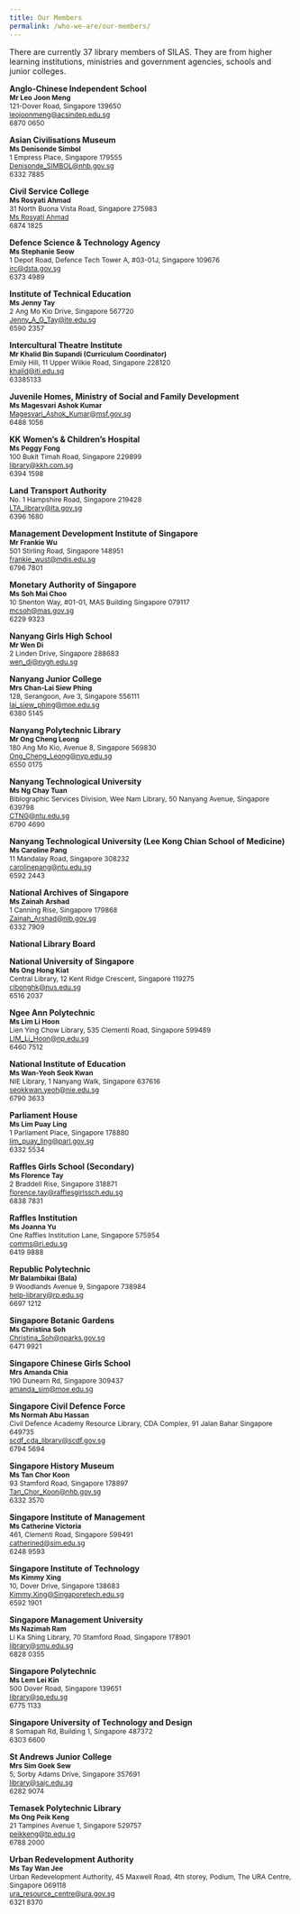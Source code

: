 ```yaml
---
title: Our Members
permalink: /who-we-are/our-members/
---
```


There are currently 37 library members of SILAS. They are from higher learning institutions, ministries and government agencies, schools and junior colleges.

<p/>

<div class="content">
	<div class="row is-multiline padding--bottom--lg" id="silas-members">
		<div class="col is-half person-info-card padding--right">
			<div class="row margin--bottom--xs margin--right">
				<div class="col is-one-third image-col"></div>
				<div class="col padding--top padding--bottom bg-table-grey">
					<p class="is-marginless padding--top--sm">
					<b>Anglo-Chinese Independent School</b><br><b><small class="is-uppercase" style="font-size: 0.75rem">Mr Leo Joon Meng</small></b><br><small class="is-uppercase" style="font-size: 0.75rem">121-Dover Road, Singapore 139650</small><br><a href="mailto:leojoonmeng@acsindep.edu.sg"><small class="is-uppercase" style="font-size: 0.75rem">leojoonmeng@acsindep.edu.sg</small></a><br><small class="is-uppercase" style="font-size: 0.75rem">6870 0650</small><br></p>
				</div>
			</div>
		</div>
		<div class="col is-half person-info-card padding--right">
			<div class="row margin--bottom--xs margin--right">
				<div class="col is-one-third image-col"></div>
				<div class="col padding--top padding--bottom bg-table-grey">
					<p class="is-marginless padding--top--sm">
					<b>Asian Civilisations Museum</b><br><b><small class="is-uppercase" style="font-size: 0.75rem">Ms Denisonde Simbol</small></b><br><small class="is-uppercase" style="font-size: 0.75rem">1 Empress Place, Singapore 179555</small><br><a href="mailto:Denisonde_SIMBOL@nhb.gov.sg"><small class="is-uppercase" style="font-size: 0.75rem">Denisonde_SIMBOL@nhb.gov.sg</small></a><br><small class="is-uppercase" style="font-size: 0.75rem">6332 7885</small><br></p>
				</div>
			</div>
		</div>
		<div class="col is-half person-info-card padding--right">
			<div class="row margin--bottom--xs margin--right">
				<div class="col is-one-third image-col"></div>
				<div class="col padding--top padding--bottom bg-table-grey">
					<p class="is-marginless padding--top--sm">
					<b>Civil Service College</b><br><b><small class="is-uppercase" style="font-size: 0.75rem">Ms Rosyati Ahmad</small></b><br><small class="is-uppercase" style="font-size: 0.75rem">31 North Buona Vista Road, Singapore 275983</small><br><a href="mailto:Ms Rosyati Ahmad"><small class="is-uppercase" style="font-size: 0.75rem">Ms Rosyati Ahmad</small></a><br><small class="is-uppercase" style="font-size: 0.75rem">6874 1825</small><br></p>
				</div>
			</div>
		</div>
		<div class="col is-half person-info-card padding--right">
			<div class="row margin--bottom--xs margin--right">
				<div class="col is-one-third image-col"></div>
				<div class="col padding--top padding--bottom bg-table-grey">
					<p class="is-marginless padding--top--sm">
					<b>Defence Science & Technology Agency</b><br><b><small class="is-uppercase" style="font-size: 0.75rem">Ms Stephanie Seow</small></b><br><small class="is-uppercase" style="font-size: 0.75rem">1 Depot Road, Defence Tech Tower A, #03-01J, Singapore 109676</small><br><a href="mailto:irc@dsta.gov.sg"><small class="is-uppercase" style="font-size: 0.75rem">irc@dsta.gov.sg</small></a><br><small class="is-uppercase" style="font-size: 0.75rem">6373 4989</small><br></p>
				</div>
			</div>
		</div>
		<div class="col is-half person-info-card padding--right">
			<div class="row margin--bottom--xs margin--right">
				<div class="col is-one-third image-col"></div>
				<div class="col padding--top padding--bottom bg-table-grey">
					<p class="is-marginless padding--top--sm">
					<b>Institute of Technical Education</b><br><b><small class="is-uppercase" style="font-size: 0.75rem">Ms Jenny Tay</small></b><br><small class="is-uppercase" style="font-size: 0.75rem">2 Ang Mo Kio Drive, Singapore 567720</small><br><a href="mailto:Jenny_A_G_Tay@ite.edu.sg"><small class="is-uppercase" style="font-size: 0.75rem">Jenny_A_G_Tay@ite.edu.sg</small></a><br><small class="is-uppercase" style="font-size: 0.75rem">6590 2357</small><br></p>
				</div>
			</div>
		</div>
		<div class="col is-half person-info-card padding--right">
			<div class="row margin--bottom--xs margin--right">
				<div class="col is-one-third image-col"></div>
				<div class="col padding--top padding--bottom bg-table-grey">
					<p class="is-marginless padding--top--sm">
					<b>Intercultural Theatre Institute</b><br><b><small class="is-uppercase" style="font-size: 0.75rem">Mr Khalid Bin Supandi (Curriculum Coordinator)</small></b><br><small class="is-uppercase" style="font-size: 0.75rem">Emily Hill, 11 Upper Wilkie Road, Singapore 228120</small><br><a href="mailto:khalid@iti.edu.sg"><small class="is-uppercase" style="font-size: 0.75rem">khalid@iti.edu.sg</small></a><br><small class="is-uppercase" style="font-size: 0.75rem">63385133</small><br></p>
				</div>
			</div>
		</div>
		<div class="col is-half person-info-card padding--right">
			<div class="row margin--bottom--xs margin--right">
				<div class="col is-one-third image-col"></div>
				<div class="col padding--top padding--bottom bg-table-grey">
					<p class="is-marginless padding--top--sm">
					<b>Juvenile Homes, Ministry of Social and Family Development</b><br><b><small class="is-uppercase" style="font-size: 0.75rem">Ms Magesvari Ashok Kumar</small></b><br><a href="mailto:Magesvari_Ashok_Kumar@msf.gov.sg"><small class="is-uppercase" style="font-size: 0.75rem">Magesvari_Ashok_Kumar@msf.gov.sg</small></a><br><small class="is-uppercase" style="font-size: 0.75rem">6488 1056</small><br></p>
				</div>
			</div>
		</div>
		<div class="col is-half person-info-card padding--right">
			<div class="row margin--bottom--xs margin--right">
				<div class="col is-one-third image-col"></div>
				<div class="col padding--top padding--bottom bg-table-grey">
					<p class="is-marginless padding--top--sm">
					<b>KK Women’s & Children’s Hospital</b><br><b><small class="is-uppercase" style="font-size: 0.75rem">Ms Peggy Fong</small></b><br><small class="is-uppercase" style="font-size: 0.75rem">100 Bukit Timah Road, Singapore 229899</small><br><a href="mailto:library@kkh.com.sg"><small class="is-uppercase" style="font-size: 0.75rem">library@kkh.com.sg</small></a><br><small class="is-uppercase" style="font-size: 0.75rem">6394 1598</small><br></p>
				</div>
			</div>
		</div>
		<div class="col is-half person-info-card padding--right">
			<div class="row margin--bottom--xs margin--right">
				<div class="col is-one-third image-col"></div>
				<div class="col padding--top padding--bottom bg-table-grey">
					<p class="is-marginless padding--top--sm">
					<b>Land Transport Authority</b><br><small class="is-uppercase" style="font-size: 0.75rem">No. 1 Hampshire Road, Singapore 219428</small><br><a href="mailto:LTA_library@lta.gov.sg"><small class="is-uppercase" style="font-size: 0.75rem">LTA_library@lta.gov.sg</small></a><br><small class="is-uppercase" style="font-size: 0.75rem">6396 1680</small><br></p>
				</div>
			</div>
		</div>
		<div class="col is-half person-info-card padding--right">
			<div class="row margin--bottom--xs margin--right">
				<div class="col is-one-third image-col"></div>
				<div class="col padding--top padding--bottom bg-table-grey">
					<p class="is-marginless padding--top--sm">
					<b>Management Development Institute of Singapore</b><br><b><small class="is-uppercase" style="font-size: 0.75rem">Mr Frankie Wu</small></b><br><small class="is-uppercase" style="font-size: 0.75rem">501 Stirling Road, Singapore 148951</small><br><a href="mailto:frankie_wust@mdis.edu.sg"><small class="is-uppercase" style="font-size: 0.75rem">frankie_wust@mdis.edu.sg</small></a><br><small class="is-uppercase" style="font-size: 0.75rem">6796 7801</small><br></p>
				</div>
			</div>
		</div>
		<div class="col is-half person-info-card padding--right">
			<div class="row margin--bottom--xs margin--right">
				<div class="col is-one-third image-col"></div>
				<div class="col padding--top padding--bottom bg-table-grey">
					<p class="is-marginless padding--top--sm">
					<b>Monetary Authority of Singapore</b><br><b><small class="is-uppercase" style="font-size: 0.75rem">Ms Soh Mai Choo</small></b><br><small class="is-uppercase" style="font-size: 0.75rem">10 Shenton Way, #01-01, MAS Building Singapore 079117</small><br><a href="mailto:mcsoh@mas.gov.sg"><small class="is-uppercase" style="font-size: 0.75rem">mcsoh@mas.gov.sg</small></a><br><small class="is-uppercase" style="font-size: 0.75rem">6229 9323</small><br></p>
				</div>
			</div>
		</div>
		<div class="col is-half person-info-card padding--right">
			<div class="row margin--bottom--xs margin--right">
				<div class="col is-one-third image-col"></div>
				<div class="col padding--top padding--bottom bg-table-grey">
					<p class="is-marginless padding--top--sm">
					<b>Nanyang Girls High School</b><br><b><small class="is-uppercase" style="font-size: 0.75rem">Mr Wen Di</small></b><br><small class="is-uppercase" style="font-size: 0.75rem">2 Linden Drive, Singapore 288683</small><br><a href="mailto:wen_di@nygh.edu.sg"><small class="is-uppercase" style="font-size: 0.75rem">wen_di@nygh.edu.sg</small></a><br></p>
				</div>
			</div>
		</div>
		<div class="col is-half person-info-card padding--right">
			<div class="row margin--bottom--xs margin--right">
				<div class="col is-one-third image-col"></div>
				<div class="col padding--top padding--bottom bg-table-grey">
					<p class="is-marginless padding--top--sm">
					<b>Nanyang Junior College</b><br><b><small class="is-uppercase" style="font-size: 0.75rem">Mrs Chan-Lai Siew Phing</small></b><br><small class="is-uppercase" style="font-size: 0.75rem">128, Serangoon, Ave 3, Singapore 556111</small><br><a href="mailto:lai_siew_phing@moe.edu.sg"><small class="is-uppercase" style="font-size: 0.75rem">lai_siew_phing@moe.edu.sg</small></a><br><small class="is-uppercase" style="font-size: 0.75rem">6380 5145</small><br></p>
				</div>
			</div>
		</div>
		<div class="col is-half person-info-card padding--right">
			<div class="row margin--bottom--xs margin--right">
				<div class="col is-one-third image-col"></div>
				<div class="col padding--top padding--bottom bg-table-grey">
					<p class="is-marginless padding--top--sm">
					<b>Nanyang Polytechnic Library</b><br><b><small class="is-uppercase" style="font-size: 0.75rem">Mr Ong Cheng Leong</small></b><br><small class="is-uppercase" style="font-size: 0.75rem">180 Ang Mo Kio, Avenue 8, Singapore 569830</small><br><a href="mailto:Ong_Cheng_Leong@nyp.edu.sg"><small class="is-uppercase" style="font-size: 0.75rem">Ong_Cheng_Leong@nyp.edu.sg</small></a><br><small class="is-uppercase" style="font-size: 0.75rem">6550 0175</small><br></p>
				</div>
			</div>
		</div>
		<div class="col is-half person-info-card padding--right">
			<div class="row margin--bottom--xs margin--right">
				<div class="col is-one-third image-col"></div>
				<div class="col padding--top padding--bottom bg-table-grey">
					<p class="is-marginless padding--top--sm">
					<b>Nanyang Technological University</b><br><b><small class="is-uppercase" style="font-size: 0.75rem">Ms Ng Chay Tuan</small></b><br><small class="is-uppercase" style="font-size: 0.75rem">Biblographic Services Division, Wee Nam Library, 50 Nanyang Avenue, Singapore 639798</small><br><a href="mailto:CTNG@ntu.edu.sg"><small class="is-uppercase" style="font-size: 0.75rem">CTNG@ntu.edu.sg</small></a><br><small class="is-uppercase" style="font-size: 0.75rem">6790 4690</small><br></p>
				</div>
			</div>
		</div>
		<div class="col is-half person-info-card padding--right">
			<div class="row margin--bottom--xs margin--right">
				<div class="col is-one-third image-col"></div>
				<div class="col padding--top padding--bottom bg-table-grey">
					<p class="is-marginless padding--top--sm">
					<b>Nanyang Technological University (Lee Kong Chian School of Medicine)</b><br><b><small class="is-uppercase" style="font-size: 0.75rem">Ms Caroline Pang</small></b><br><small class="is-uppercase" style="font-size: 0.75rem">11 Mandalay Road, Singapore 308232</small><br><a href="mailto:carolinepang@ntu.edu.sg"><small class="is-uppercase" style="font-size: 0.75rem">carolinepang@ntu.edu.sg</small></a><br><small class="is-uppercase" style="font-size: 0.75rem">6592 2443</small><br></p>
				</div>
			</div>
		</div>
		<div class="col is-half person-info-card padding--right">
			<div class="row margin--bottom--xs margin--right">
				<div class="col is-one-third image-col"></div>
				<div class="col padding--top padding--bottom bg-table-grey">
					<p class="is-marginless padding--top--sm">
					<b>National Archives of Singapore</b><br><b><small class="is-uppercase" style="font-size: 0.75rem">Ms Zainah Arshad</small></b><br><small class="is-uppercase" style="font-size: 0.75rem">1 Canning Rise, Singapore 179868</small><br><a href="mailto:Zainah_Arshad@nlb.gov.sg"><small class="is-uppercase" style="font-size: 0.75rem">Zainah_Arshad@nlb.gov.sg</small></a><br><small class="is-uppercase" style="font-size: 0.75rem">6332 7909</small><br></p>
				</div>
			</div>
		</div>
		<div class="col is-half person-info-card padding--right">
			<div class="row margin--bottom--xs margin--right">
				<div class="col is-one-third image-col"></div>
				<div class="col padding--top padding--bottom bg-table-grey">
					<p class="is-marginless padding--top--sm">
					<b>National Library Board</b><br></p>
				</div>
			</div>
		</div>
		<div class="col is-half person-info-card padding--right">
			<div class="row margin--bottom--xs margin--right">
				<div class="col is-one-third image-col"></div>
				<div class="col padding--top padding--bottom bg-table-grey">
					<p class="is-marginless padding--top--sm">
					<b>National University of Singapore</b><br><b><small class="is-uppercase" style="font-size: 0.75rem">Ms Ong Hong Kiat</small></b><br><small class="is-uppercase" style="font-size: 0.75rem">Central Library, 12 Kent Ridge Crescent, Singapore 119275</small><br><a href="mailto:clbonghk@nus.edu.sg"><small class="is-uppercase" style="font-size: 0.75rem">clbonghk@nus.edu.sg</small></a><br><small class="is-uppercase" style="font-size: 0.75rem">6516 2037</small><br></p>
				</div>
			</div>
		</div>
		<div class="col is-half person-info-card padding--right">
			<div class="row margin--bottom--xs margin--right">
				<div class="col is-one-third image-col"></div>
				<div class="col padding--top padding--bottom bg-table-grey">
					<p class="is-marginless padding--top--sm">
					<b>Ngee Ann Polytechnic</b><br><b><small class="is-uppercase" style="font-size: 0.75rem">Ms Lim Li Hoon</small></b><br><small class="is-uppercase" style="font-size: 0.75rem">Lien Ying Chow Library, 535 Clementi Road, Singapore 599489</small><br><a href="mailto:LIM_Li_Hoon@np.edu.sg"><small class="is-uppercase" style="font-size: 0.75rem">LIM_Li_Hoon@np.edu.sg</small></a><br><small class="is-uppercase" style="font-size: 0.75rem">6460 7512</small><br></p>
				</div>
			</div>
		</div>
		<div class="col is-half person-info-card padding--right">
			<div class="row margin--bottom--xs margin--right">
				<div class="col is-one-third image-col"></div>
				<div class="col padding--top padding--bottom bg-table-grey">
					<p class="is-marginless padding--top--sm">
					<b>National Institute of Education</b><br><b><small class="is-uppercase" style="font-size: 0.75rem">Ms Wan-Yeoh Seok Kwan</small></b><br><small class="is-uppercase" style="font-size: 0.75rem">NIE Library, 1 Nanyang Walk, Singapore 637616</small><br><a href="mailto:seokkwan.yeoh@nie.edu.sg"><small class="is-uppercase" style="font-size: 0.75rem">seokkwan.yeoh@nie.edu.sg</small></a><br><small class="is-uppercase" style="font-size: 0.75rem">6790 3633</small><br></p>
				</div>
			</div>
		</div>
		<div class="col is-half person-info-card padding--right">
			<div class="row margin--bottom--xs margin--right">
				<div class="col is-one-third image-col"></div>
				<div class="col padding--top padding--bottom bg-table-grey">
					<p class="is-marginless padding--top--sm">
					<b>Parliament House</b><br><b><small class="is-uppercase" style="font-size: 0.75rem">Ms Lim Puay Ling</small></b><br><small class="is-uppercase" style="font-size: 0.75rem">1 Parliament Place, Singapore 178880</small><br><a href="mailto:lim_puay_ling@parl.gov.sg"><small class="is-uppercase" style="font-size: 0.75rem">lim_puay_ling@parl.gov.sg</small></a><br><small class="is-uppercase" style="font-size: 0.75rem">6332 5534</small><br></p>
				</div>
			</div>
		</div>
		<div class="col is-half person-info-card padding--right">
			<div class="row margin--bottom--xs margin--right">
				<div class="col is-one-third image-col"></div>
				<div class="col padding--top padding--bottom bg-table-grey">
					<p class="is-marginless padding--top--sm">
					<b>Raffles Girls School (Secondary)</b><br><b><small class="is-uppercase" style="font-size: 0.75rem">Ms Florence Tay</small></b><br><small class="is-uppercase" style="font-size: 0.75rem">2 Braddell Rise, Singapore 318871</small><br><a href="mailto:florence.tay@rafflesgirlssch.edu.sg"><small class="is-uppercase" style="font-size: 0.75rem">florence.tay@rafflesgirlssch.edu.sg</small></a><br><small class="is-uppercase" style="font-size: 0.75rem">6838 7831</small><br></p>
				</div>
			</div>
		</div>
		<div class="col is-half person-info-card padding--right">
			<div class="row margin--bottom--xs margin--right">
				<div class="col is-one-third image-col"></div>
				<div class="col padding--top padding--bottom bg-table-grey">
					<p class="is-marginless padding--top--sm">
					<b>Raffles Institution</b><br><b><small class="is-uppercase" style="font-size: 0.75rem">Ms Joanna Yu</small></b><br><small class="is-uppercase" style="font-size: 0.75rem">One Raffles Institution Lane, Singapore 575954</small><br><a href="mailto:comms@ri.edu.sg"><small class="is-uppercase" style="font-size: 0.75rem">comms@ri.edu.sg</small></a><br><small class="is-uppercase" style="font-size: 0.75rem">6419 9888</small><br></p>
				</div>
			</div>
		</div>
		<div class="col is-half person-info-card padding--right">
			<div class="row margin--bottom--xs margin--right">
				<div class="col is-one-third image-col"></div>
				<div class="col padding--top padding--bottom bg-table-grey">
					<p class="is-marginless padding--top--sm">
					<b>Republic Polytechnic</b><br><b><small class="is-uppercase" style="font-size: 0.75rem">Mr Balambikai (Bala)</small></b><br><small class="is-uppercase" style="font-size: 0.75rem">9 Woodlands Avenue 9, Singapore 738984</small><br><a href="mailto:help-library@rp.edu.sg"><small class="is-uppercase" style="font-size: 0.75rem">help-library@rp.edu.sg</small></a><br><small class="is-uppercase" style="font-size: 0.75rem">6697 1212</small><br></p>
				</div>
			</div>
		</div>
		<div class="col is-half person-info-card padding--right">
			<div class="row margin--bottom--xs margin--right">
				<div class="col is-one-third image-col"></div>
				<div class="col padding--top padding--bottom bg-table-grey">
					<p class="is-marginless padding--top--sm">
					<b>Singapore Botanic Gardens</b><br><b><small class="is-uppercase" style="font-size: 0.75rem">Ms Christina Soh</small></b><br><a href="mailto:Christina_Soh@nparks.gov.sg"><small class="is-uppercase" style="font-size: 0.75rem">Christina_Soh@nparks.gov.sg</small></a><br><small class="is-uppercase" style="font-size: 0.75rem">6471 9921</small><br></p>
				</div>
			</div>
		</div>
		<div class="col is-half person-info-card padding--right">
			<div class="row margin--bottom--xs margin--right">
				<div class="col is-one-third image-col"></div>
				<div class="col padding--top padding--bottom bg-table-grey">
					<p class="is-marginless padding--top--sm">
					<b>Singapore Chinese Girls School</b><br><b><small class="is-uppercase" style="font-size: 0.75rem">Mrs Amanda Chia</small></b><br><small class="is-uppercase" style="font-size: 0.75rem">190 Dunearn Rd, Singapore 309437</small><br><a href="mailto:amanda_sim@moe.edu.sg"><small class="is-uppercase" style="font-size: 0.75rem">amanda_sim@moe.edu.sg</small></a><br></p>
				</div>
			</div>
		</div>
		<div class="col is-half person-info-card padding--right">
			<div class="row margin--bottom--xs margin--right">
				<div class="col is-one-third image-col"></div>
				<div class="col padding--top padding--bottom bg-table-grey">
					<p class="is-marginless padding--top--sm">
					<b>Singapore Civil Defence Force</b><br><b><small class="is-uppercase" style="font-size: 0.75rem">Ms Normah Abu Hassan</small></b><br><small class="is-uppercase" style="font-size: 0.75rem">Civil Defence Academy Resource Library, CDA Complex, 91 Jalan Bahar Singapore 649735</small><br><a href="mailto:scdf_cda_library@scdf.gov.sg"><small class="is-uppercase" style="font-size: 0.75rem">scdf_cda_library@scdf.gov.sg</small></a><br><small class="is-uppercase" style="font-size: 0.75rem">6794 5694</small><br></p>
				</div>
			</div>
		</div>
		<div class="col is-half person-info-card padding--right">
			<div class="row margin--bottom--xs margin--right">
				<div class="col is-one-third image-col"></div>
				<div class="col padding--top padding--bottom bg-table-grey">
					<p class="is-marginless padding--top--sm">
					<b>Singapore History Museum</b><br><b><small class="is-uppercase" style="font-size: 0.75rem">Ms Tan Chor Koon</small></b><br><small class="is-uppercase" style="font-size: 0.75rem">93 Stamford Road, Singapore 178897</small><br><a href="mailto:Tan_Chor_Koon@nhb.gov.sg"><small class="is-uppercase" style="font-size: 0.75rem">Tan_Chor_Koon@nhb.gov.sg</small></a><br><small class="is-uppercase" style="font-size: 0.75rem">6332 3570</small><br></p>
				</div>
			</div>
		</div>
		<div class="col is-half person-info-card padding--right">
			<div class="row margin--bottom--xs margin--right">
				<div class="col is-one-third image-col"></div>
				<div class="col padding--top padding--bottom bg-table-grey">
					<p class="is-marginless padding--top--sm">
					<b>Singapore Institute of Management</b><br><b><small class="is-uppercase" style="font-size: 0.75rem">Ms Catherine Victoria</small></b><br><small class="is-uppercase" style="font-size: 0.75rem">461, Clementi Road, Singapore 599491</small><br><a href="mailto:catherined@sim.edu.sg"><small class="is-uppercase" style="font-size: 0.75rem">catherined@sim.edu.sg</small></a><br><small class="is-uppercase" style="font-size: 0.75rem">6248 9593</small><br></p>
				</div>
			</div>
		</div>
		<div class="col is-half person-info-card padding--right">
			<div class="row margin--bottom--xs margin--right">
				<div class="col is-one-third image-col"></div>
				<div class="col padding--top padding--bottom bg-table-grey">
					<p class="is-marginless padding--top--sm">
					<b>Singapore Institute of Technology</b><br><b><small class="is-uppercase" style="font-size: 0.75rem">Ms Kimmy Xing</small></b><br><small class="is-uppercase" style="font-size: 0.75rem">10, Dover Drive, Singapore 138683</small><br><a href="mailto:Kimmy.Xing@Singaporetech.edu.sg"><small class="is-uppercase" style="font-size: 0.75rem">Kimmy.Xing@Singaporetech.edu.sg</small></a><br><small class="is-uppercase" style="font-size: 0.75rem">6592 1901</small><br></p>
				</div>
			</div>
		</div>
		<div class="col is-half person-info-card padding--right">
			<div class="row margin--bottom--xs margin--right">
				<div class="col is-one-third image-col"></div>
				<div class="col padding--top padding--bottom bg-table-grey">
					<p class="is-marginless padding--top--sm">
					<b>Singapore Management University</b><br><b><small class="is-uppercase" style="font-size: 0.75rem">Ms Nazimah Ram</small></b><br><small class="is-uppercase" style="font-size: 0.75rem">Li Ka Shing Library, 70 Stamford Road, Singapore 178901</small><br><a href="mailto:library@smu.edu.sg"><small class="is-uppercase" style="font-size: 0.75rem">library@smu.edu.sg</small></a><br><small class="is-uppercase" style="font-size: 0.75rem">6828 0355</small><br></p>
				</div>
			</div>
		</div><div class="col is-half person-info-card padding--right">
			<div class="row margin--bottom--xs margin--right">
				<div class="col is-one-third image-col"></div>
				<div class="col padding--top padding--bottom bg-table-grey">
					<p class="is-marginless padding--top--sm">
					<b>Singapore Polytechnic</b><br><b><small class="is-uppercase" style="font-size: 0.75rem">Ms Lem Lei Kin</small></b><br><small class="is-uppercase" style="font-size: 0.75rem">500 Dover Road, Singapore 139651</small><br><a href="mailto:library@sp.edu.sg"><small class="is-uppercase" style="font-size: 0.75rem">library@sp.edu.sg</small></a><br><small class="is-uppercase" style="font-size: 0.75rem">6775 1133</small><br></p>
				</div>
			</div>
		</div><div class="col is-half person-info-card padding--right">
			<div class="row margin--bottom--xs margin--right">
				<div class="col is-one-third image-col"></div>
				<div class="col padding--top padding--bottom bg-table-grey">
					<p class="is-marginless padding--top--sm">
					<b>Singapore University of Technology and Design</b><br><small class="is-uppercase" style="font-size: 0.75rem">8 Somapah Rd, Building 1, Singapore 487372</small><br><small class="is-uppercase" style="font-size: 0.75rem">6303 6600</small><br></p>
				</div>
			</div>
		</div><div class="col is-half person-info-card padding--right">
			<div class="row margin--bottom--xs margin--right">
				<div class="col is-one-third image-col"></div>
				<div class="col padding--top padding--bottom bg-table-grey">
					<p class="is-marginless padding--top--sm">
					<b>St Andrews Junior College</b><br><b><small class="is-uppercase" style="font-size: 0.75rem">Mrs Sim Goek Sew</small></b><br><small class="is-uppercase" style="font-size: 0.75rem">5, Sorby Adams Drive, Singapore 357691</small><br><a href="mailto:library@sajc.edu.sg"><small class="is-uppercase" style="font-size: 0.75rem">library@sajc.edu.sg</small></a><br><small class="is-uppercase" style="font-size: 0.75rem">6282 9074</small><br></p>
				</div>
			</div>
		</div>
		<div class="col is-half person-info-card padding--right">
			<div class="row margin--bottom--xs margin--right">
				<div class="col is-one-third image-col"></div>
				<div class="col padding--top padding--bottom bg-table-grey">
					<p class="is-marginless padding--top--sm">
					<b>Temasek Polytechnic Library</b><br><b><small class="is-uppercase" style="font-size: 0.75rem">Ms Ong Peik Keng</small></b><br><small class="is-uppercase" style="font-size: 0.75rem">21 Tampines Avenue 1, Singapore 529757</small><br><a href="mailto:peikkeng@tp.edu.sg"><small class="is-uppercase" style="font-size: 0.75rem">peikkeng@tp.edu.sg</small></a><br><small class="is-uppercase" style="font-size: 0.75rem">6788 2000</small><br></p>
				</div>
			</div>
		</div>
		<div class="col is-half person-info-card padding--right">
			<div class="row margin--bottom--xs margin--right">
				<div class="col is-one-third image-col"></div>
				<div class="col padding--top padding--bottom bg-table-grey">
					<p class="is-marginless padding--top--sm">
					<b>Urban Redevelopment Authority</b><br><b><small class="is-uppercase" style="font-size: 0.75rem">Ms Tay Wan Jee</small></b><br><small class="is-uppercase" style="font-size: 0.75rem">Urban Redevelopment Authority, 45 Maxwell Road, 4th storey, Podium, The URA Centre, Singapore 069118</small><br><a href="mailto:ura_resource_centre@ura.gov.sg"><small class="is-uppercase" style="font-size: 0.75rem">ura_resource_centre@ura.gov.sg</small></a><br><small class="is-uppercase" style="font-size: 0.75rem">6321 8370</small><br></p>
				</div>
			</div>
		</div>
	</div>
</div>

